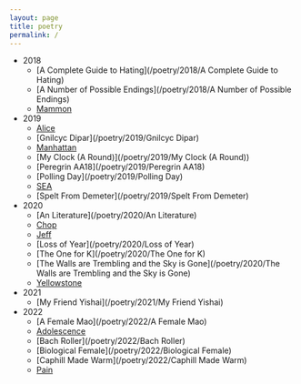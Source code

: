 ```yaml
---
layout: page
title: poetry
permalink: /
---
```


- 2018
  - [A Complete Guide to Hating](/poetry/2018/A Complete Guide to Hating)
  - [A Number of Possible Endings](/poetry/2018/A Number of Possible Endings)
  - [Mammon](/poetry/2018/Mammon)
- 2019
  - [Alice](/poetry/2019/Alice)
  - [Gnilcyc Dipar](/poetry/2019/Gnilcyc Dipar)
  - [Manhattan](/poetry/2019/Manhattan)
  - [My Clock (A Round)](/poetry/2019/My Clock (A Round))
  - [Peregrin AA18](/poetry/2019/Peregrin AA18)
  - [Polling Day](/poetry/2019/Polling Day)
  - [SEA](/poetry/2019/SEA)
  - [Spelt From Demeter](/poetry/2019/Spelt From Demeter)
- 2020
  - [An Literature](/poetry/2020/An Literature)
  - [Chop](/poetry/2020/Chop)
  - [Jeff](/poetry/2020/Jeff)
  - [Loss of Year](/poetry/2020/Loss of Year)
  - [The One for K](/poetry/2020/The One for K)
  - [The Walls are Trembling and the Sky is Gone](/poetry/2020/The Walls are Trembling and the Sky is Gone)
  - [Yellowstone](/poetry/2020/Yellowstone)
- 2021
  - [My Friend Yishai](/poetry/2021/My Friend Yishai)
- 2022
  - [A Female Mao](/poetry/2022/A Female Mao)
  - [Adolescence](/poetry/2022/Adolescence)
  - [Bach Roller](/poetry/2022/Bach Roller)
  - [Biological Female](/poetry/2022/Biological Female)
  - [Caphill Made Warm](/poetry/2022/Caphill Made Warm)
  - [Pain](/poetry/2022/Pain)

